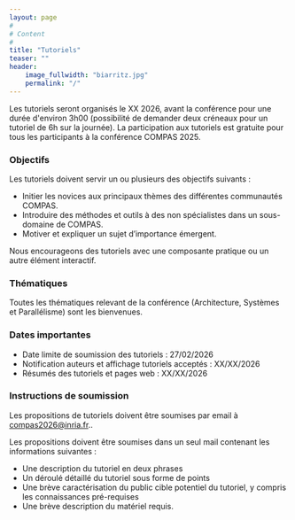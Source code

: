 ```yaml
---
layout: page
#
# Content
#
title: "Tutoriels"
teaser: ""
header:
    image_fullwidth: "biarritz.jpg"
    permalink: "/"
---
```




Les tutoriels seront organisés le XX 2026, avant la conférence pour une durée d'environ 3h00 (possibilité de demander deux créneaux pour un tutoriel de 6h sur la journée). La participation aux tutoriels est gratuite pour tous les participants à la conférence COMPAS 2025.

### Objectifs

Les tutoriels doivent servir un ou plusieurs des objectifs suivants :

- Initier les novices aux principaux thèmes des différentes communautés COMPAS.
- Introduire des méthodes et outils à des non spécialistes dans un sous-domaine de COMPAS.
- Motiver et expliquer un sujet d’importance émergent.

Nous encourageons des tutoriels avec une composante pratique ou un autre élément interactif.

### Thématiques

Toutes les thématiques relevant de la conférence (Architecture, Systèmes et Parallélisme) sont les bienvenues. 

### Dates importantes

- Date limite de soumission des tutoriels : 27/02/2026
- Notification auteurs et affichage tutoriels acceptés : XX/XX/2026
- Résumés des tutoriels et pages web : XX/XX/2026

### Instructions de soumission

Les propositions de tutoriels doivent être soumises par email à [compas2026@inria.fr](mailto:compas2026@inria.fr)..

Les propositions doivent être soumises dans un seul mail contenant les informations suivantes :

- Une description du tutoriel en deux phrases
- Un déroulé détaillé du tutoriel sous forme de points
- Une brève caractérisation du public cible potentiel du tutoriel, y compris les connaissances pré-requises
- Une brève description du matériel requis.

<!-- Local Variables: -->
<!-- jinx-languages: "fr" -->
<!-- jinx-local-words: "tutoriel" -->
<!-- End: -->
